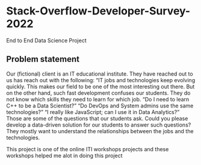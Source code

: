 # Stack-Overflow-Developer-Survey-2022
End to End Data Science Project


## Problem statement
Our (fictional) client is an IT educational institute. They have reached out to us has reach out with the following: “IT jobs and technologies keep evolving quickly. This makes our field to be one of the most interesting out there. But on the other hand, such fast development confuses our students. They do not know which skills they need to learn for which job. “Do I need to learn C++ to be a Data Scientist?” “Do DevOps and System admins use the same technologies?” “I really like JavaScript; can I use it in Data Analytics?” Those are some of the questions that our students ask. Could you please develop a data-driven solution for our students to answer such questions? They mostly want to understand the relationships between the jobs and the technologies.

This project is one of the online ITI workshops projects and these workshops helped me alot in doing this project
